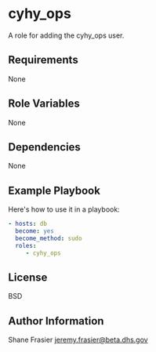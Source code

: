 # cyhy_ops #

A role for adding the cyhy_ops user.

## Requirements ##

None

## Role Variables ##

None

## Dependencies ##

None

## Example Playbook ##

Here's how to use it in a playbook:

```yaml
- hosts: db
  become: yes
  become_method: sudo
  roles:
     - cyhy_ops
```

## License ##

BSD

## Author Information ##

Shane Frasier <jeremy.frasier@beta.dhs.gov>
